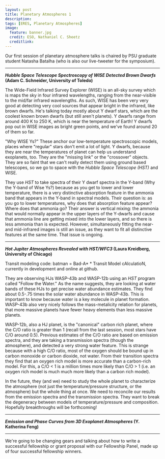 ```yaml
---
layout: post
title: Planetary Atmospheres 1
description: 
tags: [ERES, Planetary Atmospheres]
image:
  feature: banner.jpg
  credit: ESO, Nathaniel C. Sheetz
  creditlink: 
---
```


Our first session of planetary atmosphere talks is chaired by PSU graduate student Natasha Batalha (who is also our live-tweeter for the symposium).

---
***Hubble Space Telescope Spectroscopy of WISE Detected Brown Dwarfs* (Adam C. Schneider, University of Toledo)**

The Wide-Field Infrared Survey Explorer (WISE) is an all-sky survey which is maps the sky in four infrared wavelengths, ranging from the near-visible to the mid/far infrared wavelengths. As such, WISE has been very very good at detecting very cool sources that appear bright in the infrared, like brown dwarfs. He's talking today mostly about Y dwarf stars, which are the coolest known brown dwarfs (but still aren't planets). Y dwarfs range from around 400 K to 250 K, which is near the temperature of Earth! Y dwarfs pop out in WISE images as bright green points, and we've found around 20 of them so far.

"Why WISE Ys?" These anchor our low-temperature spectroscopic models, places where "regular" stars don't emit a lot of light. Y dwarfs, because they are near the temperatures of planet can help us understand exoplanets, too. They are the "missing link" or the "crossover" objects. They are so faint that we can't really detect them using ground based telescopes, so we go to space with the *Hubble Space Telescope (HST)* and WISE.

They use *HST* to take spectra of their Y dwarf spectra in the Y-band (Why the Y-band of Wise Ys?) because as you get to lower and lower temperature, there is a very distinctive absorption feature in the ammonia band that appears in the Y-band in spectral models. Their question is: as you go to lower temperatures, why does that absorption feature appear? Where does that ammonia go? Their answer is vertical mixing: the ammonia that would normally appear in the upper layers of the Y-dwarfs and cause that ammonia line are getting mixed into the lower layers, and so there is less ammonia than is expected. However, simultaneously fitting the near- and mid-infrared images is still an issue, as they want to fit all distinctive features at the same time. That issue is ongoing.


---
***Hot Jupiter Atmospheres Revealed with HST/WFC3* (Laura Kreidberg, University of Chicago)**

Transit modeling code: batman = Bad-A* * Transit Model cAlculatioN, currently in development and online at github.

They are observing HJs WASP-43b and WASP-12b using an *HST* program called "Follow the Water." As the name suggests, they are looking at water bands of these HJs to get precise water abundance estimates. They find about 0.5-.75 times the solar water abundance in WASP-43b. This is important to know because water is a key molecule in planet formation. WASP-43b also very nicely follows the mass-metalicity relation for planets, that more massive planets have fewer heavy elements than less massive planets.

WASP-12b, also a HJ planet, is the "canonical" carbon rich planet, where the C/O ratio is greater than 1 (recall from the last session, most stars have C/O around 0.5). Previous estimates of the C/O ratio are based on emission spectra, and they are taking a transmission spectra (though the atmosphere), and detected a very strong water feature. This is strange because with a high C/O ratio, most of the oxygen should be bound up in carbon monoxide or carbon dioxide, not water. From their transition spectra they find that an oxygen rich model is more accurate than a carbon-rich model. For this, a C/O < 1 is a million times more likely than C/O > 1 (i.e. an oxygen rich model is much much more likely than a carbon rich model).

In the future, they (and we) need to study the whole planet to characterize the atmosphere (not just the temperature/pressure structure, or the atmosphere) but the whole thing at once. We need to reconcile our results from the emission spectra and the transmission spectra. They want to break the degeneracy between models of temperature/pressure and composition. Hopefully breakthroughs will be forthcoming!


---
***Emission and Phase Curves from 3D Exoplanet Atmospheres* (Y. Katherina Feng)**

---
We're going to be changing gears and talking about how to write a successful fellowship or grant proposal with our Fellowship Panel, made up of four successful fellowship winners.